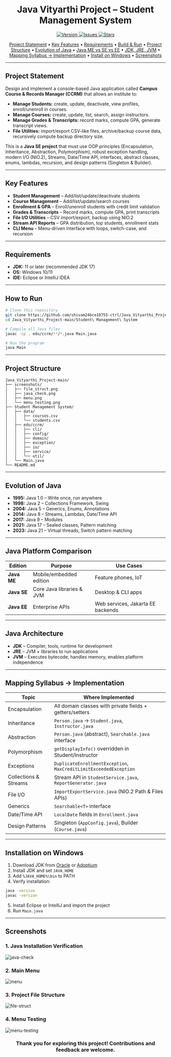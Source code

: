 <h1 align="center">
  <br>
  Java Vityarthi Project – Student Management System
  <br>
</h1>

<p align="center">
  <a href="https://github.com/shivam24bce10755-ctrl/Java_Vityarthi_Project-main">
    <img src="https://img.shields.io/badge/version-1.0-blue.svg" alt="Version">
  </a>
  <a href="https://github.com/shivam24bce10755-ctrl/Java_Vityarthi_Project-main/issues">
    <img src="https://img.shields.io/github/issues/shivam24bce10755-ctrl/Java_Vityarthi_Project-main.svg" alt="Issues">
  </a>
  <a href="https://github.com/shivam24bce10755-ctrl/Java_Vityarthi_Project-main/stargazers">
    <img src="https://img.shields.io/github/stars/shivam24bce10755-ctrl/Java_Vityarthi_Project-main.svg" alt="Stars">
  </a>
</p>

<p align="center">
  <a href="#project-statement">Project Statement</a> •
  <a href="#key-features">Key Features</a> •
  <a href="#requirements">Requirements</a> •
  <a href="#how-to-run">Build & Run</a> •
  <a href="#project-structure">Project Structure</a> •
  <a href="#evolution-of-java">Evolution of Java</a> •
  <a href="#java-platform-comparison">Java ME vs SE vs EE</a> •
  <a href="#java-architecture">JDK, JRE, JVM</a> •
  <a href="#mapping-syllabus-implementation">Mapping Syllabus → Implementation</a> •
  <a href="#installation-on-windows">Install on Windows</a> •
  <a href="#screenshots">Screenshots</a>
</p>

---

## Project Statement

Design and implement a console-based Java application called **Campus Course & Records Manager (CCRM)** that allows an institute to:

* **Manage Students:** create, update, deactivate, view profiles, enroll/unenroll in courses.
* **Manage Courses:** create, update, list, search, assign instructors.
* **Manage Grades & Transcripts:** record marks, compute GPA, generate transcript views.
* **File Utilities:** import/export CSV-like files, archive/backup course data, recursively compute backup directory size.

This is a **Java SE project** that must use OOP principles (Encapsulation, Inheritance, Abstraction, Polymorphism), robust exception handling, modern I/O (NIO.2), Streams, Date/Time API, interfaces, abstract classes, enums, lambdas, recursion, and design patterns (Singleton & Builder).

---

## Key Features

* **Student Management** – Add/list/update/deactivate students
* **Course Management** – Add/list/update/search courses
* **Enrollment & GPA** – Enroll/unenroll students with credit limit validation
* **Grades & Transcripts** – Record marks, compute GPA, print transcripts
* **File I/O Utilities** – CSV import/export, backup using NIO.2
* **Stream API Reports** – GPA distribution, top students, enrollment stats
* **CLI Menu** – Menu-driven interface with loops, switch-case, and recursion

---

## Requirements

* **JDK:** 11 or later (recommended JDK 17)
* **OS:** Windows 10/11
* **IDE:** Eclipse or IntelliJ IDEA

---

## How to Run

```bash
# Clone this repository
git clone https://github.com/shivam24bce10755-ctrl/Java_Vityarthi_Project-main.git
cd Java_Vityarthi_Project-main/Student\ Management\ System

# Compile all Java files
javac -cp . edu/ccrm/**/*.java Main.java

# Run the program
java Main
```

---

## Project Structure

```
Java_Vityarthi_Project-main/
├── screenshots/
│   ├── file_struct.png
│   ├── java_check.png
│   ├── menu.png
│   └── menu_testing.png
├── Student Management System/
│   ├── data/
│   │   ├── courses.csv
│   │   └── students.csv
│   ├── edu/ccrm/
│   │   ├── cli/
│   │   ├── config/
│   │   ├── domain/
│   │   ├── exception/
│   │   ├── io/
│   │   ├── service/
│   │   └── util/
│   └── Main.java
└── README.md
```

---

## Evolution of Java

* **1995:** Java 1.0 – Write once, run anywhere
* **1998:** Java 2 – Collections Framework, Swing
* **2004:** Java 5 – Generics, Enums, Annotations
* **2014:** Java 8 – Streams, Lambdas, Date/Time API
* **2017:** Java 9 – Modules
* **2021:** Java 17 – Sealed classes, Pattern matching
* **2023:** Java 21 – Virtual threads, Switch pattern matching

---

## Java Platform Comparison

| Edition     | Purpose                   | Use Cases                         |
| ----------- | ------------------------- | --------------------------------- |
| **Java ME** | Mobile/embedded edition   | Feature phones, IoT               |
| **Java SE** | Core Java libraries & JVM | Desktop & CLI apps                |
| **Java EE** | Enterprise APIs           | Web services, Jakarta EE backends |

---

## Java Architecture

* **JDK** – Compiler, tools, runtime for development
* **JRE** – JVM + libraries to run applications
* **JVM** – Executes bytecode, handles memory, enables platform independence

---

## Mapping Syllabus → Implementation

| Topic                 | Where Implemented                                                 |
| --------------------- | ----------------------------------------------------------------- |
| Encapsulation         | All domain classes with private fields + getters/setters          |
| Inheritance           | `Person.java` → `Student.java`, `Instructor.java`                 |
| Abstraction           | `Person.java` (abstract), `Searchable.java` interface             |
| Polymorphism          | `getDisplayInfo()` overridden in Student/Instructor               |
| Exceptions            | `DuplicateEnrollmentException`, `MaxCreditLimitExceededException` |
| Collections & Streams | Stream API in `StudentService.java`, `ReportGenerator.java`       |
| File I/O              | `ImportExportService.java` (NIO.2 Path & Files APIs)              |
| Generics              | `Searchable<T>` interface                                         |
| Date/Time API         | `LocalDate` fields in `Enrollment.java`                           |
| Design Patterns       | Singleton (`AppConfig.java`), Builder (`Course.java`)             |

---

## Installation on Windows

1. Download JDK from [Oracle](https://www.oracle.com/java/technologies/downloads/) or [Adoptium](https://adoptium.net/)
2. Install JDK and set `JAVA_HOME`
3. Add `%JAVA_HOME%\bin` to PATH
4. Verify installation:

```bash
java -version
javac -version
```

5. Install Eclipse or IntelliJ and import the project
6. Run `Main.java`

---

## Screenshots

### 1. Java Installation Verification

![java-check](screenshots/java_check.png)

### 2. Main Menu

![menu](screenshots/menu.png)

### 3. Project File Structure

![file-struct](screenshots/file_struct.png)

### 4. Menu Testing

![menu-testing](screenshots/menu_testing.png)

<h3 align="center">Thank you for exploring this project! Contributions and feedback are welcome.</h3>
